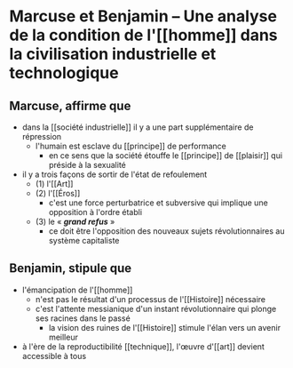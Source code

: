 # Marcuse et Benjamin – Une analyse de la condition de l'[[homme]] dans la civilisation industrielle et technologique

## Marcuse, affirme que
- dans la [[société industrielle]] il y a une part supplémentaire de répression
  - l'humain est esclave du [[principe]] de performance
    - en ce sens que la société étouffe le [[principe]] de [[plaisir]] qui préside à la sexualité
- il y a trois façons de sortir de l'état de refoulement
  - (1) l'[[Art]]
  - (2) l'[[Éros]]
    - c'est une force perturbatrice et subversive qui implique une opposition à l'ordre établi
  - (3) le « ***grand refus*** »
    - ce doit être l'opposition des nouveaux sujets révolutionnaires au système capitaliste

## Benjamin, stipule que
- l'émancipation de l'[[homme]]
  - n'est pas le résultat d'un processus de l'[[Histoire]] nécessaire
  - c'est l'attente messianique d'un instant révolutionnaire qui plonge ses racines dans le passé
    - la vision des ruines de l'[[Histoire]] stimule l'élan vers un avenir meilleur
- à l'ère de la reproductibilité [[technique]], l'œuvre d'[[art]] devient accessible à tous